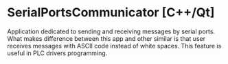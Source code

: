 SerialPortsCommunicator [C++/Qt]
=======================
Application dedicated to sending and receiving messages by serial ports. What makes difference between this app and other similar is that user receives messages with ASCII code instead of white spaces. This feature is useful in PLC drivers programming.
